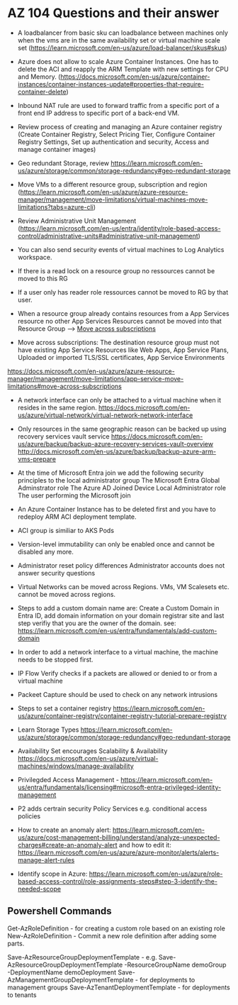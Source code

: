# AZ 104 Questions and their answer

- A loadbalancer from basic sku can loadbalance between machines only when the vms are in the same availability set or virtual machine scale set (https://learn.microsoft.com/en-us/azure/load-balancer/skus#skus)

- Azure does not allow to scale Azure Container Instances. One has to delete the ACI and reapply the ARM Template with new settings for CPU and Memory. (https://docs.microsoft.com/en-us/azure/container-instances/container-instances-update#properties-that-require-container-delete)

- Inbound NAT rule are used to forward traffic from a specific port of a front end IP address to specific port of a back-end VM.

- Review process of creating and managing an Azure container registry (Create Container Registry, Select Pricing Tier, Configure Container Registry Settings, Set up authentication and security, Access and manage container images)

- Geo redundant Storage, review https://learn.microsoft.com/en-us/azure/storage/common/storage-redundancy#geo-redundant-storage

- Move VMs to a different resource group, subscription and region (https://learn.microsoft.com/en-us/azure/azure-resource-manager/management/move-limitations/virtual-machines-move-limitations?tabs=azure-cli)

- Review Administrative Unit Management (https://learn.microsoft.com/en-us/entra/identity/role-based-access-control/administrative-units#administrative-unit-management)

- You can also send security events of virtual machines to Log Analytics workspace.

- If there is a read lock on a resource group no ressources cannot be moved to this RG

- If a user only has reader role ressources cannot be moved to RG by that user.

- When a resource group already contains resources from a App Services resource no other App Services Resources cannot be moved into that Resource Group --> [Move across subscriptions](https://learn.microsoft.com/en-us/azure/azure-resource-manager/management/move-limitations/app-service-move-limitations#move-across-subscriptions)

- Move across subscriptions: The destination resource group must not have existing App Service Resources like Web Apps, App Service Plans, Uploaded or imported TLS/SSL certificates, App Service Environments

https://docs.microsoft.com/en-us/azure/azure-resource-manager/management/move-limitations/app-service-move-limitations#move-across-subscriptions

- A network interface can only be attached to a virtual machine when it resides in the same region.
  https://docs.microsoft.com/en-us/azure/virtual-network/virtual-network-network-interface

- Only resources in the same geographic reason can be backed up using recovery services vault service
  https://docs.microsoft.com/en-us/azure/backup/backup-azure-recovery-services-vault-overview
  http://docs.microsoft.com/en-us/azure/backup/backup-azure-arm-vms-prepare

- At the time of Microsoft Entra join we add the following security principles to the local administrator group
  The Microsoft Entra Global Adminstrator role
  The Azure AD Joined Device Local Administrator role
  The user performing the Microsoft join

- An Azure Container Instance has to be deleted first and you have to redeploy ARM ACI deployment template.

- ACI group is similiar to AKS Pods

- Version-level immutability can only be enabled once and cannot be disabled any more.

- Administrator reset policy differences
  Administrator accounts does not answer security questions

- Virtual Networks can be moved across Regions. VMs, VM Scalesets etc. cannot be moved across regions.

- Steps to add a custom domain name are: Create a Custom Domain in Entra ID, add domain information on your domain registrar site and last step verifiy that you are the owner of the domain.
  see: https://learn.microsoft.com/en-us/entra/fundamentals/add-custom-domain

- In order to add a network interface to a virtual machine, the machine needs to be stopped first.

- IP Flow Verify checks if a packets are allowed or denied to or from a virtual machine

- Packeet Capture should be used to check on any network intrusions

- Steps to set a container registry https://learn.microsoft.com/en-us/azure/container-registry/container-registry-tutorial-prepare-registry

- Learn Storage Types https://learn.microsoft.com/en-us/azure/storage/common/storage-redundancy#geo-redundant-storage

- Availability Set encourages Scalability & Availability https://docs.microsoft.com/en-us/azure/virtual-machines/windows/manage-availability

- Privilegded Access Management - https://learn.microsoft.com/en-us/entra/fundamentals/licensing#microsoft-entra-privileged-identity-management

- P2 adds certrain security Policy Services e.g. conditional access policies

- How to create an anomaly alert: https://learn.microsoft.com/en-us/azure/cost-management-billing/understand/analyze-unexpected-charges#create-an-anomaly-alert and how to edit it: https://learn.microsoft.com/en-us/azure/azure-monitor/alerts/alerts-manage-alert-rules

- Identify scope in Azure: https://learn.microsoft.com/en-us/azure/role-based-access-control/role-assignments-steps#step-3-identify-the-needed-scope

## Powershell Commands

Get-AzRoleDefinition - for creating a custom role based on an existing role
New-AzRoleDefinition - Commit a new role definition after adding some parts.

Save-AzResourceGroupDeploymentTemplate - e.g. Save-AzResourceGroupDeploymentTemplate -ResourceGroupName demoGroup -DeploymentName demoDeployment
Save-AzManagementGroupDeploymentTemplate - for deployments to management groups
Save-AzTenantDeploymentTemplate - for deployments to tenants

